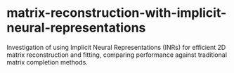 # matrix-reconstruction-with-implicit-neural-representations
Investigation of using Implicit Neural Representations (INRs) for efficient 2D matrix reconstruction and fitting, comparing performance against traditional matrix completion methods.
